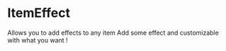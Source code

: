 # ItemEffect
Allows you to add effects to any item
Add some effect and customizable with what you want !
